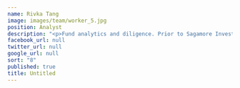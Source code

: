 ```yaml
---
name: Rivka Tang
image: images/team/worker_5.jpg
position: Analyst
description: "<p>Fund analytics and diligence. Prior to Sagamore Investments, she was an intern in Representative Office of Hearst Corporation in China, where she was responsible for financial analysis and research on TMT funds.</p> <p> Rivka received a BA in Economics and Finance in Tsinghua University and is presently preparing for the CFA Level I examination.</p>"
facebook_url: null
twitter_url: null
google_url: null
sort: "8"
published: true
title: Untitled
---
```


